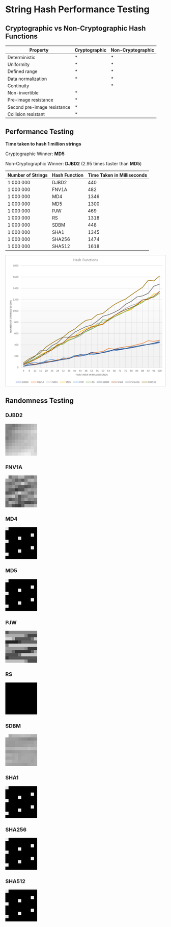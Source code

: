 # String Hash Performance Testing

## Cryptographic vs Non-Cryptographic Hash Functions

| Property                    | Cryptographic    | Non-Cryptographic |
| --------------------------- | ---------------- | ----------------- |
| Deterministic               | *                | *                 |
| Uniformity                  | *                | *                 |
| Defined range               | *                | *                 |
| Data normalization          | *                | *                 |
| Continuity                  |                  | *                 |
| Non-invertible              | *                |                   |
| Pre-image resistance        | *                |                   |
| Second pre-image resistance | *                |                   |
| Collision resistant         | *                |                   |

## Performance Testing

**Time taken to hash 1 million strings**

Cryptographic Winner: **MD5**

Non-Cryptographic Winner: **DJBD2** (2.95 times faster than **MD5**)

| Number of Strings | Hash Function | Time Taken in Milliseconds |
| ---------------- | ------------- | --------------------------- |
| 1 000 000        | DJBD2         | 440                         |
| 1 000 000        | FNV1A         | 482                         |
| 1 000 000        | MD4           | 1346                        |
| 1 000 000        | MD5           | 1300                        |
| 1 000 000        | PJW           | 469                         |
| 1 000 000        | RS            | 1318                        |
| 1 000 000        | SDBM          | 448                         |
| 1 000 000        | SHA1          | 1345                        |
| 1 000 000        | SHA256        | 1474                        |
| 1 000 000        | SHA512        | 1618                        |

![](https://github.com/barend-erasmus/string-hash-performance-testing/raw/master/images/hash-functions-chart.png)

## Randomness Testing

### DJBD2

![](https://github.com/barend-erasmus/string-hash-performance-testing/raw/master/randomness-images/DJBD2.png)

### FNV1A

![](https://github.com/barend-erasmus/string-hash-performance-testing/raw/master/randomness-images/FNV1A.png)

### MD4

![](https://github.com/barend-erasmus/string-hash-performance-testing/raw/master/randomness-images/MD4.png)

### MD5

![](https://github.com/barend-erasmus/string-hash-performance-testing/raw/master/randomness-images/MD5.png)

### PJW

![](https://github.com/barend-erasmus/string-hash-performance-testing/raw/master/randomness-images/PJW.png)

### RS

![](https://github.com/barend-erasmus/string-hash-performance-testing/raw/master/randomness-images/RS.png)

### SDBM

![](https://github.com/barend-erasmus/string-hash-performance-testing/raw/master/randomness-images/SDBM.png)

### SHA1

![](https://github.com/barend-erasmus/string-hash-performance-testing/raw/master/randomness-images/SHA1.png)

### SHA256

![](https://github.com/barend-erasmus/string-hash-performance-testing/raw/master/randomness-images/SHA256.png)

### SHA512

![](https://github.com/barend-erasmus/string-hash-performance-testing/raw/master/randomness-images/SHA512.png)
